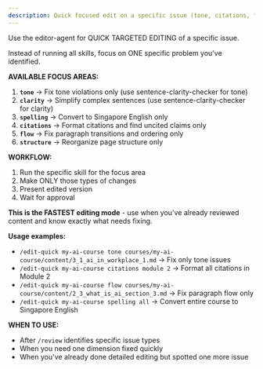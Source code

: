 ```yaml
---
description: Quick focused edit on a specific issue (tone, citations, flow, etc.)
---
```


Use the editor-agent for QUICK TARGETED EDITING of a specific issue.

Instead of running all skills, focus on ONE specific problem you've identified.

**AVAILABLE FOCUS AREAS:**

1. **`tone`** → Fix tone violations only (use sentence-clarity-checker for tone)
2. **`clarity`** → Simplify complex sentences (use sentence-clarity-checker for clarity)
3. **`spelling`** → Convert to Singapore English only
4. **`citations`** → Format citations and find uncited claims only
5. **`flow`** → Fix paragraph transitions and ordering only
6. **`structure`** → Reorganize page structure only

**WORKFLOW:**
1. Run the specific skill for the focus area
2. Make ONLY those types of changes
3. Present edited version
4. Wait for approval

**This is the FASTEST editing mode** - use when you've already reviewed content and know exactly what needs fixing.

**Usage examples:**
- `/edit-quick my-ai-course tone courses/my-ai-course/content/3_1_ai_in_workplace_1.md` → Fix only tone issues
- `/edit-quick my-ai-course citations module 2` → Format all citations in Module 2
- `/edit-quick my-ai-course flow courses/my-ai-course/content/2_3_what_is_ai_section_3.md` → Fix paragraph flow only
- `/edit-quick my-ai-course spelling all` → Convert entire course to Singapore English

**WHEN TO USE:**
- After `/review` identifies specific issue types
- When you need one dimension fixed quickly
- When you've already done detailed editing but spotted one more issue
